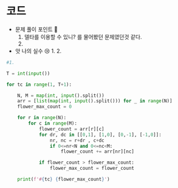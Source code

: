 # 코드

- 문제 풀이 포인트 🤞
    1. 델타를 이용할 수 있니? 를 물어봤던 문제였던것 같다.
    2. 
- 앗 나의 실수 😢
    1. 
    2. 

```python
#1.

T = int(input())

for tc in range(1, T+1):

    N, M = map(int, input().split())
    arr = [list(map(int, input().split())) for _ in range(N)]
    flower_max_count = 0

    for r in range(N):
        for c in range(M):
            flower_count = arr[r][c]
            for dr, dc in [[0,1], [1,0], [0,-1], [-1,0]]:
                nr, nc = r+dr , c+dc
                if 0<=nr<N and 0<=nc<M:
                    flower_count += arr[nr][nc]

            if flower_count > flower_max_count:
                flower_max_count = flower_count

    print(f'#{tc} {flower_max_count}')

```